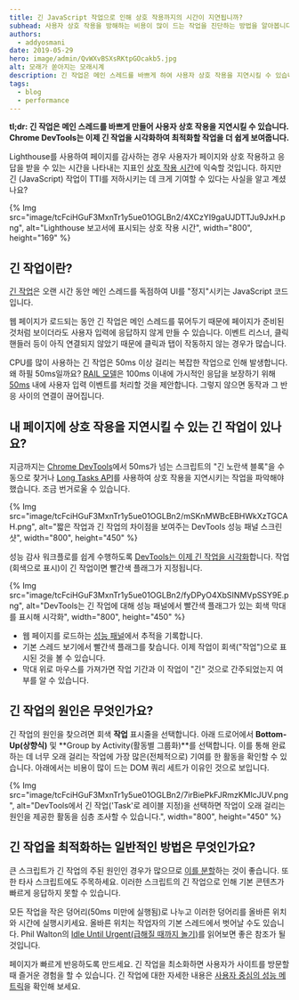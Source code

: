 ```yaml
---
title: 긴 JavaScript 작업으로 인해 상호 작용까지의 시간이 지연됩니까?
subhead: 사용자 상호 작용을 방해하는 비용이 많이 드는 작업을 진단하는 방법을 알아봅니다.
authors:
  - addyosmani
date: 2019-05-29
hero: image/admin/QvWXvBSXsRKtpGOcakb5.jpg
alt: 모래가 쏟아지는 모래시계
description: 긴 작업은 메인 스레드를 바쁘게 하여 사용자 상호 작용을 지연시킬 수 있습니다. Chrome DevTools가 이제 긴 작업을 시각화하여 최적화할 작업을 더 쉽게 보여줍니다.
tags:
  - blog
  - performance
---
```


**tl;dr: 긴 작업은 메인 스레드를 바쁘게 만들어 사용자 상호 작용을 지연시킬 수 있습니다. Chrome DevTools는 이제 긴 작업을 시각화하여 최적화할 작업을 더 쉽게 보여줍니다.**

Lighthouse를 사용하여 페이지를 감사하는 경우 사용자가 페이지와 상호 작용하고 응답을 받을 수 있는 시간을 나타내는 지표인 [상호 작용 시간](/tti/)에 익숙할 것입니다. 하지만 긴 (JavaScript) 작업이 TTI를 저하시키는 데 크게 기여할 수 있다는 사실을 알고 계셨나요?

{% Img src="image/tcFciHGuF3MxnTr1y5ue01OGLBn2/4XCzYI9gaUJDTTJu9JxH.png", alt="Lighthouse 보고서에 표시되는 상호 작용 시간", width="800", height="169" %}

## 긴 작업이란?

[긴 작업](https://developer.mozilla.org/docs/Web/API/Long_Tasks_API)은 오랜 시간 동안 메인 스레드를 독점하여 UI를 "정지"시키는 JavaScript 코드입니다.

웹 페이지가 로드되는 동안 긴 작업은 메인 스레드를 묶어두기 때문에 페이지가 준비된 것처럼 보이더라도 사용자 입력에 응답하지 않게 만들 수 있습니다. 이벤트 리스너, 클릭 핸들러 등이 아직 연결되지 않았기 때문에 클릭과 탭이 작동하지 않는 경우가 많습니다.

CPU를 많이 사용하는 긴 작업은 50ms 이상 걸리는 복잡한 작업으로 인해 발생합니다. 왜 하필 50ms일까요? [RAIL 모델](https://developers.google.com/web/fundamentals/performance/rail)은 100ms 이내에 가시적인 응답을 보장하기 위해 [50ms](https://developers.google.com/web/fundamentals/performance/rail#response) 내에 사용자 입력 이벤트를 처리할 것을 제안합니다. 그렇지 않으면 동작과 그 반응 사이의 연결이 끊어집니다.

## 내 페이지에 상호 작용을 지연시킬 수 있는 긴 작업이 있나요?

지금까지는 [Chrome DevTools](https://developers.google.com/web/tools/chrome-devtools/)에서 50ms가 넘는 스크립트의 "긴 노란색 블록"을 수동으로 찾거나 [Long Tasks API](https://calendar.perfplanet.com/2017/tracking-cpu-with-long-tasks-api/)를 사용하여 상호 작용을 지연시키는 작업을 파악해야 했습니다. 조금 번거로울 수 있습니다.

{% Img src="image/tcFciHGuF3MxnTr1y5ue01OGLBn2/mSKnMWBcEBHWkXzTGCAH.png", alt="짧은 작업과 긴 작업의 차이점을 보여주는 DevTools 성능 패널 스크린샷", width="800", height="450" %}

성능 감사 워크플로를 쉽게 수행하도록 [DevTools는 이제 긴 작업을 시각화](https://developers.google.com/web/updates/2019/03/devtools#longtasks)합니다. 작업(회색으로 표시)이 긴 작업이면 빨간색 플래그가 지정됩니다.

{% Img src="image/tcFciHGuF3MxnTr1y5ue01OGLBn2/fyDPyO4XbSINMVpSSY9E.png", alt="DevTools는 긴 작업에 대해 성능 패널에서 빨간색 플래그가 있는 회색 막대를 표시해 시각화", width="800", height="450" %}

- 웹 페이지를 로드하는 [성능 패널](https://developers.google.com/web/tools/chrome-devtools/evaluate-performance/)에서 추적을 기록합니다.
- 기본 스레드 보기에서 빨간색 플래그를 찾습니다. 이제 작업이 회색("작업")으로 표시된 것을 볼 수 있습니다.
- 막대 위로 마우스를 가져가면 작업 기간과 이 작업이 "긴" 것으로 간주되었는지 여부를 알 수 있습니다.

## 긴 작업의 원인은 무엇인가요?

긴 작업의 원인을 찾으려면 회색 **작업** 표시줄을 선택합니다. 아래 드로어에서 **Bottom-Up(상향식)** 및 **Group by Activity(활동별 그룹화)**를 선택합니다. 이를 통해 완료하는 데 너무 오래 걸리는 작업에 가장 많은(전체적으로) 기여를 한 활동을 확인할 수 있습니다. 아래에서는 비용이 많이 드는 DOM 쿼리 세트가 이유인 것으로 보입니다.

{% Img src="image/tcFciHGuF3MxnTr1y5ue01OGLBn2/7irBiePkFJRmzKMlcJUV.png", alt="DevTools에서 긴 작업('Task'로 레이블 지정)을 선택하면 작업이 오래 걸리는 원인을 제공한 활동을 심층 조사할 수 있습니다.", width="800", height="450" %}

## 긴 작업을 최적화하는 일반적인 방법은 무엇인가요?

큰 스크립트가 긴 작업의 주된 원인인 경우가 많으므로 [이를 분할](/reduce-javascript-payloads-with-code-splitting)하는 것이 좋습니다. 또한 타사 스크립트에도 주목하세요. 이러한 스크립트의 긴 작업으로 인해 기본 콘텐츠가 빠르게 응답하지 못할 수 있습니다.

모든 작업을 작은 덩어리(50ms 미만에 실행됨)로 나누고 이러한 덩어리를 올바른 위치와 시간에 실행시키세요. 올바른 위치는 작업자의 기본 스레드에서 벗어날 수도 있습니다. Phil Walton의 [Idle Until Urgent(급해질 때까지 놀기)](https://philipwalton.com/articles/idle-until-urgent/)를 읽어보면 좋은 참조가 될 것입니다.

페이지가 빠르게 반응하도록 만드세요. 긴 작업을 최소화하면 사용자가 사이트를 방문할 때 즐거운 경험을 할 수 있습니다. 긴 작업에 대한 자세한 내용은 [사용자 중심의 성능 메트릭](https://developers.google.com/web/fundamentals/performance/user-centric-performance-metrics#tracking_long_tasks)을 확인해 보세요.
